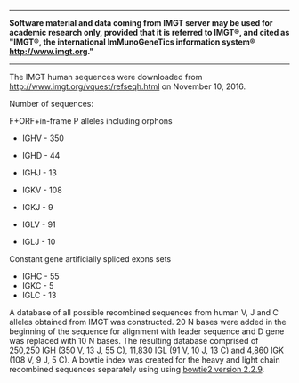 ___
**Software material and data coming from IMGT server may be used for academic research only, provided that it is referred to IMGT®, and cited as "IMGT®, the international ImMunoGeneTics information system® http://www.imgt.org."** 
___

The IMGT human sequences were downloaded from http://www.imgt.org/vquest/refseqh.html on November 10, 2016.

Number of sequences:

F+ORF+in-frame P alleles including orphons
* IGHV - 350
* IGHD - 44
* IGHJ - 13
  
* IGKV - 108
* IGKJ - 9
  
* IGLV - 91
* IGLJ - 10

Constant gene artificially spliced exons sets
* IGHC - 55
* IGKC - 5
* IGLC - 13

A database of all possible recombined sequences from human V, J and C alleles obtained from IMGT was constructed. 
20 N bases were added in the beginning of the sequence for alignment with leader sequence and D gene was replaced with 10 N bases. 
The resulting database comprised of 250,250 IGH (350 V, 13 J, 55 C), 11,830 IGL (91 V, 10 J, 13 C) and 4,860 IGK (108 V, 9 J, 5 C). 
A bowtie index was created for the heavy and light chain recombined sequences separately using using [bowtie2 version 2.2.9](https://github.com/BenLangmead/bowtie2/releases/tag/v2.2.9).
